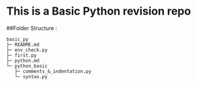 # This is a Basic Python revision repo

##Folder Structure :
```
basic_py
├─ README.md
├─ env_check.py
├─ first.py
├─ python.md
└─ python_basic
   ├─ comments_&_indentation.py
   └─ syntax.py

```